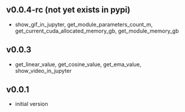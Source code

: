 v0.0.4-rc (not yet exists in pypi)
-------
- show_gif_in_jupyter, get_module_parameters_count_m, get_current_cuda_allocated_memory_gb, get_module_memory_gb


v0.0.3
-------
- get_linear_value, get_cosine_value, get_ema_value, show_video_in_jupyter

  
v0.0.1
-------
- initial version
